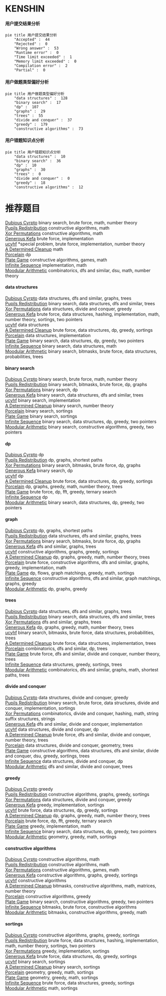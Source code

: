 # KENSHIN
<!-- tabs:start -->
#### **用户提交结果分析**

```mermaid
pie title 用户提交结果分析
    "Accepted" :  44
    "Rejected" :  0
    "Wrong answer" :  53
    "Runtime error" :  0
    "Time limit exceeded" :  1
    "Memory limit exceeded" :  0
    "Compilation error" :  2
    "Partial" :  0
```
#### **用户做题类型偏好分析**

```mermaid
pie title 用户做题类型偏好分析
    "data structures" :  128
    "binary search" :  17
    "dp" :  107
    "graphs" :  29
    "trees" :  55
    "divide and conquer" :  37
    "greedy" :  179
    "constructive algorithms" :  73
```
#### **用户错题知识点分析**

```mermaid
pie title 用户错题知识点分析
    "data structures" :  10
    "binary search" :  36
    "dp" :  10
    "graphs" :  30
    "trees" :  0
    "divide and conquer" :  0
    "greedy" :  18
    "constructive algorithms" :  12
```
<!-- tabs:end -->
# 推荐题目
[Dubious Cyrpto](http://codeforces.com/problemset/problem/1379/B)		binary search,
                        brute force,
                        math,
                        number theory		  
[Pupils Redistribution](http://codeforces.com/problemset/problem/779/A)		constructive algorithms,
                        math		  
[Xor Permutations](http://codeforces.com/problemset/problem/1168/E)		constructive algorithms,
                        math		  
[Generous Kefa](http://codeforces.com/problemset/problem/841/A)		brute force,
                        implementation		  
[ucyhf](http://codeforces.com/problemset/problem/171/F)		*special problem,
                        brute force,
                        implementation,
                        number theory		  
[A Determined Cleanup](http://codeforces.com/problemset/problem/933/B)		math		  
[Porcelain](http://codeforces.com/problemset/problem/148/E)		dp		  
[Plate Game](http://codeforces.com/problemset/problem/197/A)		constructive algorithms,
                        games,
                        math		  
[Infinite Sequence](http://codeforces.com/problemset/problem/622/A)		implementation,
                        math		  
[Moodular Arithmetic](http://codeforces.com/problemset/problem/603/B)		combinatorics,
                        dfs and similar,
                        dsu,
                        math,
                        number theory		  
<!-- tabs:start -->
#### **data structures**
[Dubious Cyrpto](http://codeforces.com/problemset/problem/343/D)		data structures,
                        dfs and similar,
                        graphs,
                        trees		  
[Pupils Redistribution](http://codeforces.com/problemset/problem/208/E)		binary search,
                        data structures,
                        dfs and similar,
                        trees		  
[Xor Permutations](http://codeforces.com/problemset/problem/1373/G)		data structures,
                        divide and conquer,
                        greedy		  
[Generous Kefa](http://codeforces.com/problemset/problem/1493/D)		brute force,
                        data structures,
                        hashing,
                        implementation,
                        math,
                        number theory,
                        sortings,
                        two pointers		  
[ucyhf](http://codeforces.com/problemset/problem/617/E)		data structures		  
[A Determined Cleanup](http://codeforces.com/problemset/problem/777/E)		brute force,
                        data structures,
                        dp,
                        greedy,
                        sortings		  
[Porcelain](http://codeforces.com/problemset/problem/1296/C)		data structures,
                        implementation		  
[Plate Game](http://codeforces.com/problemset/problem/1492/C)		binary search,
                        data structures,
                        dp,
                        greedy,
                        two pointers		  
[Infinite Sequence](http://codeforces.com/problemset/problem/1490/G)		binary search,
                        data structures,
                        math		  
[Moodular Arithmetic](http://codeforces.com/problemset/problem/1479/D)		binary search,
                        bitmasks,
                        brute force,
                        data structures,
                        probabilities,
                        trees		  
#### **binary search**
[Dubious Cyrpto](http://codeforces.com/problemset/problem/1379/B)		binary search,
                        brute force,
                        math,
                        number theory		  
[Pupils Redistribution](http://codeforces.com/problemset/problem/1102/F)		binary search,
                        bitmasks,
                        brute force,
                        dp,
                        graphs		  
[Xor Permutations](http://codeforces.com/problemset/problem/847/E)		binary search,
                        dp		  
[Generous Kefa](http://codeforces.com/problemset/problem/208/E)		binary search,
                        data structures,
                        dfs and similar,
                        trees		  
[ucyhf](http://codeforces.com/problemset/problem/1066/D)		binary search,
                        implementation		  
[A Determined Cleanup](http://codeforces.com/problemset/problem/75/C)		binary search,
                        number theory		  
[Porcelain](http://codeforces.com/problemset/problem/1077/D)		binary search,
                        sortings		  
[Plate Game](http://codeforces.com/problemset/problem/1119/D)		binary search,
                        sortings		  
[Infinite Sequence](http://codeforces.com/problemset/problem/1492/C)		binary search,
                        data structures,
                        dp,
                        greedy,
                        two pointers		  
[Moodular Arithmetic](http://codeforces.com/problemset/problem/1463/D)		binary search,
                        constructive algorithms,
                        greedy,
                        two pointers		  
#### **dp**
[Dubious Cyrpto](http://codeforces.com/problemset/problem/148/E)		dp		  
[Pupils Redistribution](http://codeforces.com/problemset/problem/793/D)		dp,
                        graphs,
                        shortest paths		  
[Xor Permutations](http://codeforces.com/problemset/problem/1102/F)		binary search,
                        bitmasks,
                        brute force,
                        dp,
                        graphs		  
[Generous Kefa](http://codeforces.com/problemset/problem/847/E)		binary search,
                        dp		  
[ucyhf](http://codeforces.com/problemset/problem/455/A)		dp		  
[A Determined Cleanup](http://codeforces.com/problemset/problem/777/E)		brute force,
                        data structures,
                        dp,
                        greedy,
                        sortings		  
[Porcelain](http://codeforces.com/problemset/problem/1292/D)		dp,
                        graphs,
                        greedy,
                        math,
                        number theory,
                        trees		  
[Plate Game](http://codeforces.com/problemset/problem/1119/E)		brute force,
                        dp,
                        fft,
                        greedy,
                        ternary search		  
[Infinite Sequence](http://codeforces.com/problemset/problem/1096/D)		dp		  
[Moodular Arithmetic](http://codeforces.com/problemset/problem/1492/C)		binary search,
                        data structures,
                        dp,
                        greedy,
                        two pointers		  
#### **graph**
[Dubious Cyrpto](http://codeforces.com/problemset/problem/793/D)		dp,
                        graphs,
                        shortest paths		  
[Pupils Redistribution](http://codeforces.com/problemset/problem/343/D)		data structures,
                        dfs and similar,
                        graphs,
                        trees		  
[Xor Permutations](http://codeforces.com/problemset/problem/1102/F)		binary search,
                        bitmasks,
                        brute force,
                        dp,
                        graphs		  
[Generous Kefa](http://codeforces.com/problemset/problem/1000/E)		dfs and similar,
                        graphs,
                        trees		  
[ucyhf](http://codeforces.com/problemset/problem/1198/C)		constructive algorithms,
                        graphs,
                        greedy,
                        sortings		  
[A Determined Cleanup](http://codeforces.com/problemset/problem/1292/D)		dp,
                        graphs,
                        greedy,
                        math,
                        number theory,
                        trees		  
[Porcelain](http://codeforces.com/problemset/problem/1487/C)		brute force,
                        constructive algorithms,
                        dfs and similar,
                        graphs,
                        greedy,
                        implementation,
                        math		  
[Plate Game](http://codeforces.com/problemset/problem/1437/C)		dp,
                        flows,
                        graph matchings,
                        greedy,
                        math,
                        sortings		  
[Infinite Sequence](http://codeforces.com/problemset/problem/1470/D)		constructive algorithms,
                        dfs and similar,
                        graph matchings,
                        graphs,
                        greedy		  
[Moodular Arithmetic](http://codeforces.com/problemset/problem/1476/C)		dp,
                        graphs,
                        greedy		  
#### **trees**
[Dubious Cyrpto](http://codeforces.com/problemset/problem/343/D)		data structures,
                        dfs and similar,
                        graphs,
                        trees		  
[Pupils Redistribution](http://codeforces.com/problemset/problem/208/E)		binary search,
                        data structures,
                        dfs and similar,
                        trees		  
[Xor Permutations](http://codeforces.com/problemset/problem/1000/E)		dfs and similar,
                        graphs,
                        trees		  
[Generous Kefa](http://codeforces.com/problemset/problem/1292/D)		dp,
                        graphs,
                        greedy,
                        math,
                        number theory,
                        trees		  
[ucyhf](http://codeforces.com/problemset/problem/1479/D)		binary search,
                        bitmasks,
                        brute force,
                        data structures,
                        probabilities,
                        trees		  
[A Determined Cleanup](http://codeforces.com/problemset/problem/1511/C)		brute force,
                        data structures,
                        implementation,
                        trees		  
[Porcelain](http://codeforces.com/problemset/problem/1499/F)		combinatorics,
                        dfs and similar,
                        dp,
                        trees		  
[Plate Game](http://codeforces.com/problemset/problem/1491/E)		brute force,
                        dfs and similar,
                        divide and conquer,
                        number theory,
                        trees		  
[Infinite Sequence](http://codeforces.com/problemset/problem/1466/D)		data structures,
                        greedy,
                        sortings,
                        trees		  
[Moodular Arithmetic](http://codeforces.com/problemset/problem/1495/D)		combinatorics,
                        dfs and similar,
                        graphs,
                        math,
                        shortest paths,
                        trees		  
#### **divide and conquer**
[Dubious Cyrpto](http://codeforces.com/problemset/problem/1373/G)		data structures,
                        divide and conquer,
                        greedy		  
[Pupils Redistribution](http://codeforces.com/problemset/problem/1461/D)		binary search,
                        brute force,
                        data structures,
                        divide and conquer,
                        implementation,
                        sortings		  
[Xor Permutations](http://codeforces.com/problemset/problem/1466/G)		combinatorics,
                        divide and conquer,
                        hashing,
                        math,
                        string suffix structures,
                        strings		  
[Generous Kefa](http://codeforces.com/problemset/problem/1490/D)		dfs and similar,
                        divide and conquer,
                        implementation		  
[ucyhf](https://codeforces.com/contest/1483/problem/C)		data structures,
                        divide and conquer,
                        dp		  
[A Determined Cleanup](http://codeforces.com/problemset/problem/1491/E)		brute force,
                        dfs and similar,
                        divide and conquer,
                        number theory,
                        trees		  
[Porcelain](http://codeforces.com/problemset/problem/1303/G)		data structures,
                        divide and conquer,
                        geometry,
                        trees		  
[Plate Game](http://codeforces.com/problemset/problem/1494/D)		constructive algorithms,
                        data structures,
                        dfs and similar,
                        divide and conquer,
                        dsu,
                        greedy,
                        sortings,
                        trees		  
[Infinite Sequence](http://codeforces.com/problemset/problem/1482/E)		data structures,
                        divide and conquer,
                        dp		  
[Moodular Arithmetic](http://codeforces.com/problemset/problem/566/C)		dfs and similar,
                        divide and conquer,
                        trees		  
#### **greedy**
[Dubious Cyrpto](http://codeforces.com/problemset/problem/588/A)		greedy		  
[Pupils Redistribution](http://codeforces.com/problemset/problem/1198/C)		constructive algorithms,
                        graphs,
                        greedy,
                        sortings		  
[Xor Permutations](http://codeforces.com/problemset/problem/1373/G)		data structures,
                        divide and conquer,
                        greedy		  
[Generous Kefa](http://codeforces.com/problemset/problem/16/B)		greedy,
                        implementation,
                        sortings		  
[ucyhf](http://codeforces.com/problemset/problem/777/E)		brute force,
                        data structures,
                        dp,
                        greedy,
                        sortings		  
[A Determined Cleanup](http://codeforces.com/problemset/problem/1292/D)		dp,
                        graphs,
                        greedy,
                        math,
                        number theory,
                        trees		  
[Porcelain](http://codeforces.com/problemset/problem/1119/E)		brute force,
                        dp,
                        fft,
                        greedy,
                        ternary search		  
[Plate Game](http://codeforces.com/problemset/problem/1371/C)		greedy,
                        implementation,
                        math		  
[Infinite Sequence](http://codeforces.com/problemset/problem/1492/C)		binary search,
                        data structures,
                        dp,
                        greedy,
                        two pointers		  
[Moodular Arithmetic](https://codeforces.com/contest/1496/problem/C)		geometry,
                        greedy,
                        math,
                        sortings		  
#### **constructive algorithms**
[Dubious Cyrpto](http://codeforces.com/problemset/problem/779/A)		constructive algorithms,
                        math		  
[Pupils Redistribution](http://codeforces.com/problemset/problem/1168/E)		constructive algorithms,
                        math		  
[Xor Permutations](http://codeforces.com/problemset/problem/197/A)		constructive algorithms,
                        games,
                        math		  
[Generous Kefa](http://codeforces.com/problemset/problem/1198/C)		constructive algorithms,
                        graphs,
                        greedy,
                        sortings		  
[ucyhf](http://codeforces.com/problemset/problem/803/A)		constructive algorithms		  
[A Determined Cleanup](http://codeforces.com/problemset/problem/1427/E)		bitmasks,
                        constructive algorithms,
                        math,
                        matrices,
                        number theory		  
[Porcelain](http://codeforces.com/problemset/problem/1493/A)		constructive algorithms,
                        greedy		  
[Plate Game](http://codeforces.com/problemset/problem/1463/D)		binary search,
                        constructive algorithms,
                        greedy,
                        two pointers		  
[Infinite Sequence](https://codeforces.com/contest/1456/problem/B)		bitmasks,
                        brute force,
                        constructive algorithms		  
[Moodular Arithmetic](http://codeforces.com/problemset/problem/1492/D)		bitmasks,
                        constructive algorithms,
                        greedy,
                        math		  
#### **sortings**
[Dubious Cyrpto](http://codeforces.com/problemset/problem/1198/C)		constructive algorithms,
                        graphs,
                        greedy,
                        sortings		  
[Pupils Redistribution](http://codeforces.com/problemset/problem/1493/D)		brute force,
                        data structures,
                        hashing,
                        implementation,
                        math,
                        number theory,
                        sortings,
                        two pointers		  
[Xor Permutations](http://codeforces.com/problemset/problem/16/B)		greedy,
                        implementation,
                        sortings		  
[Generous Kefa](http://codeforces.com/problemset/problem/777/E)		brute force,
                        data structures,
                        dp,
                        greedy,
                        sortings		  
[ucyhf](http://codeforces.com/problemset/problem/1077/D)		binary search,
                        sortings		  
[A Determined Cleanup](http://codeforces.com/problemset/problem/1119/D)		binary search,
                        sortings		  
[Porcelain](https://codeforces.com/contest/1496/problem/C)		geometry,
                        greedy,
                        math,
                        sortings		  
[Plate Game](http://codeforces.com/problemset/problem/1495/A)		geometry,
                        greedy,
                        math,
                        sortings		  
[Infinite Sequence](http://codeforces.com/problemset/problem/1497/A)		brute force,
                        data structures,
                        greedy,
                        sortings		  
[Moodular Arithmetic](http://codeforces.com/problemset/problem/1427/A)		math,
                        sortings		  
<!-- tabs:end -->
